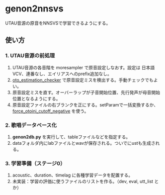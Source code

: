 # genon2nnsvs
 UTAU音源の原音をNNSVSで学習できるようにする。

## 使い方

### 1. UTAU音源の前処理

1. UTAU音源の各音階を moresampler で原音設定しなおす。設定は 日本語VCV、連番なし、エイリアスへのprefix追加なし。
2. [oto_estimation_checker](https://github.com/oatsu-gh/oto_estimation_checker) で原音設定ミスを検出する。手動チェックでもよい。
3. 原音設定ミスを直す。オーバーラップが子音開始位置、先行発声が母音開始位置となるようにする。
4. 原音設定ファイルの右ブランクを正にする。setParamで一括変換するか、[force_otoini_cutoff_negative](https://github.com/oatsu-gh/oto2lab/tree/master/tool/force_otoini_cutoff_negative) を使う。

### 2. 歌唱データベース化

1. **genon2db.py** を実行して、tableファイルなどを指定する。
2. dataフォルダ内にlabファイルとwavが保存される。ついでにustも生成される。

### 3. 学習準備（ステージ0）

1. acoustic、duration、timelag に各種学習データを配置する。
2. 未実装：学習の評価に使うファイルのリストを作る。（dev, eval, utt_list とか）